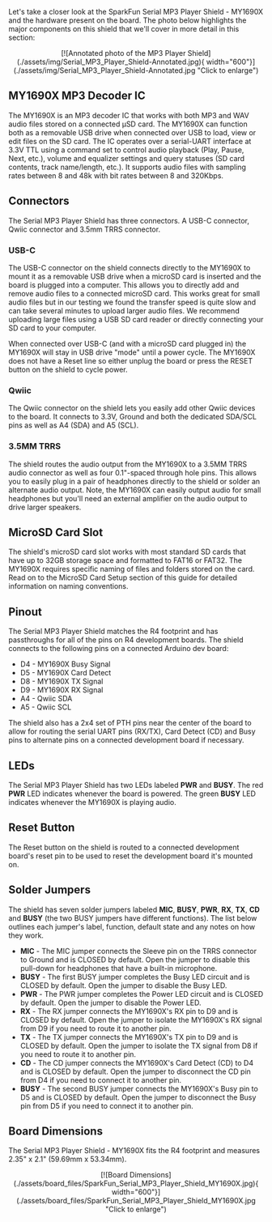 Let's take a closer look at the SparkFun Serial MP3 Player Shield - MY1690X and the hardware present on the board. The photo below highlights the major components on this shield that we'll cover in more detail in this section:

<center>
[![Annotated photo of the MP3 Player Shield](./assets/img/Serial_MP3_Player_Shield-Annotated.jpg){ width="600"}](./assets/img/Serial_MP3_Player_Shield-Annotated.jpg "Click to enlarge")
</center>

## MY1690X MP3 Decoder IC

The MY1690X is an MP3 decoder IC that works with both MP3 and WAV audio files stored on a connected &micro;SD card. The MY1690X can function both as a removable USB drive when connected over USB to load, view or edit files on the SD card. The IC operates over a serial-UART interface at 3.3V TTL using a command set to control audio playback (Play, Pause, Next, etc.), volume and equalizer settings and query statuses (SD card contents, track name/length, etc.). It supports audio files with sampling rates between 8 and 48k with bit rates between 8 and 320Kbps.

## Connectors

The Serial MP3 Player Shield has three connectors. A USB-C connector, Qwiic connector and 3.5mm TRRS connector.

### USB-C

The USB-C connector on the shield connects directly to the MY1690X to mount it as a removable USB drive when a microSD card is inserted and the board is plugged into a computer. This allows you to directly add and remove audio files to a connected microSD card. This works great for small audio files but in our testing we found the transfer speed is quite slow and can take several minutes to upload larger audio files. We recommend uploading large files using a USB SD card reader or directly connecting your SD card to your computer.

When connected over USB-C (and with a microSD card plugged in) the MY1690X will stay in USB drive "mode" until a power cycle. The MY1690X does not have a Reset line so either unplug the board or press the RESET button on the shield to cycle power.

### Qwiic

The Qwiic connector on the shield lets you easily add other Qwiic devices to the board. It connects to 3.3V, Ground and both the dedicated SDA/SCL pins as well as A4 (SDA) and A5 (SCL).

### 3.5MM TRRS

The shield routes the audio output from the MY1690X to a 3.5MM TRRS audio connector as well as four 0.1"-spaced through hole pins. This allows you to easily plug in a pair of headphones directly to the shield or solder an alternate audio output. Note, the MY1690X can easily output audio for small headphones but you'll need an external amplifier on the audio output to drive larger speakers.

## MicroSD Card Slot

The shield's microSD card slot works with most standard SD cards that have up to 32GB storage space and formatted to FAT16 or FAT32. The MY1690X requires specific naming of files and folders stored on the card. Read on to the MicroSD Card Setup section of this guide for detailed information on naming conventions.

## Pinout

The Serial MP3 Player Shield matches the R4 footprint and has passthroughs for all of the pins on R4 development boards. The shield connects to the following pins on a connected Arduino dev board:

* D4 - MY1690X Busy Signal
* D5 - MY1690X Card Detect
* D8 - MY1690X TX Signal
* D9 - MY1690X RX Signal
* A4 - Qwiic SDA
* A5 - Qwiic SCL

The shield also has a 2x4 set of PTH pins near the center of the board to allow for routing the serial UART pins (RX/TX), Card Detect (CD) and Busy pins to alternate pins on a connected development board if necessary.

## LEDs

The Serial MP3 Player Shield has two LEDs labeled **PWR** and **BUSY**. The red **PWR** LED indicates whenever the board is powered. The green **BUSY** LED indicates whenever the MY1690X is playing audio.

## Reset Button

The Reset button on the shield is routed to a connected development board's reset pin to be used to reset the development board it's mounted on.

## Solder Jumpers

The shield has seven solder jumpers labeled **MIC**, **BUSY**, **PWR**, **RX**, **TX**, **CD** and **BUSY** (the two BUSY jumpers have different functions). The list below outlines each jumper's label, function, default state and any notes on how they work.

* **MIC** - The MIC jumper connects the Sleeve pin on the TRRS connector to Ground and is CLOSED by default. Open the jumper to disable this pull-down for headphones that have a built-in microphone.
* **BUSY** - The first BUSY jumper completes the Busy LED circuit and is CLOSED by default. Open the jumper to disable the Busy LED.
* **PWR** - The PWR jumper completes the Power LED circuit and is CLOSED by default. Open the jumper to disable the Power LED.
* **RX** - The RX jumper connects the MY1690X's RX pin to D9 and is CLOSED by default. Open the jumper to isolate the MY1690X's RX signal from D9 if you need to route it to another pin.
* **TX** - The TX jumper connects the MY1690X's TX pin to D9 and is CLOSED by default. Open the jumper to isolate the TX signal from D8 if you need to route it to another pin.
* **CD** - The CD jumper connects the MY1690X's Card Detect (CD) to D4 and is CLOSED by default. Open the jumper to disconnect the CD pin from D4 if you need to connect it to another pin.
* **BUSY** - The second BUSY jumper connects the MY1690X's Busy pin to D5 and is CLOSED by default. Open the jumper to disconnect the Busy pin from D5 if you need to connect it to another pin.

## Board Dimensions

The Serial MP3 Player Shield - MY1690X fits the R4 footprint and measures 2.35" x 2.1" (59.69mm x 53.34mm).

<center>
[![Board Dimensions](./assets/board_files/SparkFun_Serial_MP3_Player_Shield_MY1690X.jpg){ width="600"}](./assets/board_files/SparkFun_Serial_MP3_Player_Shield_MY1690X.jpg "Click to enlarge")
</center>